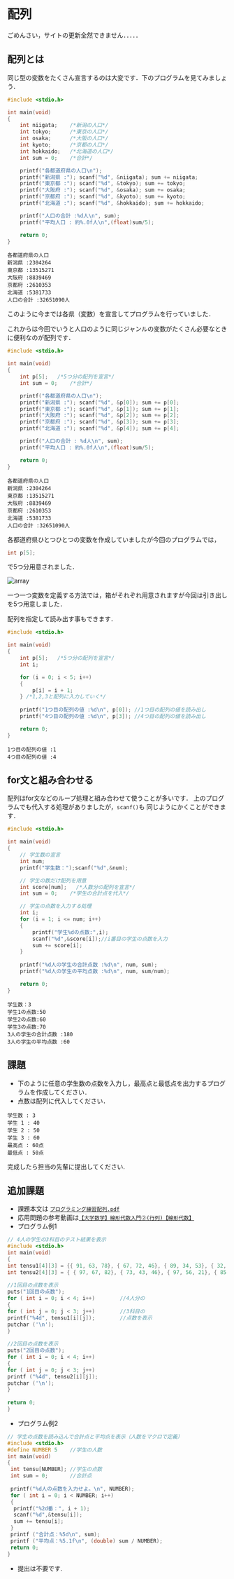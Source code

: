 # 配列

ごめんさい，サイトの更新全然できません．．．．．

## 配列とは

同じ型の変数をたくさん宣言するのは大変です．下のプログラムを見てみましょう．

```c
#include <stdio.h>

int main(void)
{
    int niigata;    /*新潟の人口*/
    int tokyo;      /*東京の人口*/
    int osaka;      /*大阪の人口*/
    int kyoto;      /*京都の人口*/
    int hokkaido;   /*北海道の人口*/
    int sum = 0;    /*合計*/

    printf("各都道府県の人口\n");
    printf("新潟県 :"); scanf("%d", &niigata); sum += niigata;
    printf("東京都 :"); scanf("%d", &tokyo); sum += tokyo;
    printf("大阪府 :"); scanf("%d", &osaka); sum += osaka;
    printf("京都府 :"); scanf("%d", &kyoto); sum += kyoto;
    printf("北海道 :"); scanf("%d", &hokkaido); sum += hokkaido;

    printf("人口の合計 :%d人\n", sum);
    printf("平均人口 : 約%.0f人\n",(float)sum/5);

    return 0;
}
```

```shell
各都道府県の人口
新潟県 :2304264
東京都 :13515271
大阪府 :8839469
京都府 :2610353
北海道 :5381733
人口の合計 :32651090人
```

このように今までは各県（変数）を宣言してプログラムを行っていました．

これからは今回でいうと人口のように同じジャンルの変数がたくさん必要なときに便利なのが配列です．

```c
#include <stdio.h>

int main(void)
{
    int p[5];   /*5つ分の配列を宣言*/
    int sum = 0;    /*合計*/

    printf("各都道府県の人口\n");
    printf("新潟県 :"); scanf("%d", &p[0]); sum += p[0];
    printf("東京都 :"); scanf("%d", &p[1]); sum += p[1];
    printf("大阪府 :"); scanf("%d", &p[2]); sum += p[2];
    printf("京都府 :"); scanf("%d", &p[3]); sum += p[3];
    printf("北海道 :"); scanf("%d", &p[4]); sum += p[4];

    printf("人口の合計 : %d人\n", sum);
    printf("平均人口 : 約%.0f人\n",(float)sum/5);

    return 0;
}
```

```shell
各都道府県の人口
新潟県 :2304264
東京都 :13515271
大阪府 :8839469
京都府 :2610353
北海道 :5381733
人口の合計 :32651090人
```

各都道府県ひとつひとつの変数を作成していましたが今回のプログラムでは，

```c
int p[5];
```

で5つ分用意されました．

![array](array.png)

一つ一つ変数を定義する方法では，箱がそれぞれ用意されますが今回は引き出しを5つ用意しました．

配列を指定して読み出す事もできます．

```c
#include <stdio.h>

int main(void)
{
    int p[5];   /*5つ分の配列を宣言*/
    int i;

    for (i = 0; i < 5; i++)
    {
        p[i] = i + 1;
    } /*1,2,3と配列に入力していく*/
    
    printf("1つ目の配列の値 :%d\n", p[0]); //1つ目の配列の値を読み出し
    printf("4つ目の配列の値 :%d\n", p[3]); //4つ目の配列の値を読み出し

    return 0;
}
```

```shell
1つ目の配列の値 :1
4つ目の配列の値 :4
```

## for文と組み合わせる

配列はfor文などのループ処理と組み合わせて使うことが多いです．
上のプログラムでも代入する処理がありましたが，`scanf()`も
同じようにかくことができます．

```c
#include <stdio.h>

int main(void)
{
    // 学生数の宣言
    int num;
    printf("学生数：");scanf("%d",&num);

    // 学生の数だけ配列を用意
    int score[num];   /*人数分の配列を宣言*/
    int sum = 0;    /*学生の合計点を代入*/

    // 学生の点数を入力する処理
    int i;
    for (i = 1; i <= num; i++)
    {
        printf("学生%dの点数:",i);
        scanf("%d",&score[i]);//i番目の学生の点数を入力
        sum += score[i];
    }
    
    printf("%d人の学生の合計点数 :%d\n", num, sum); 
    printf("%d人の学生の平均点数 :%d\n", num, sum/num); 

    return 0;
}
```

```shell
学生数：3
学生1の点数:50 
学生2の点数:60
学生3の点数:70
3人の学生の合計点数 :180
3人の学生の平均点数 :60
```

## 課題

* 下のように任意の学生数の点数を入力し，最高点と最低点を出力するプログラムを作成してください．
* 点数は配列に代入してください．
  
```shell
学生数 : 3
学生 1 : 40
学生 2 : 50
学生 3 : 60
最高点 : 60点
最低点 : 50点
```

完成したら担当の先輩に提出してください.

## 追加課題
*  課題本文は [`プログラミング練習配列.pdf`](プログラミング練習配列.pdf)
*  応用問題の参考動画は[`【大学数学】線形代数入門②(行列)【線形代数】`](https://youtu.be/ltFl0FpLTzQ)
*  プログラム例1
```c
// 4人の学生の3科目のテスト結果を表示 
#include <stdio.h>
int main(void)
{
int tensu1[4][3] = {{ 91, 63, 78}, { 67, 72, 46}, { 89, 34, 53}, { 32, 54, 34} }; 
int tensu2[4][3] = { { 97, 67, 82}, { 73, 43, 46}, { 97, 56, 21}, { 85, 46, 35} } ;
​
//1回目の点数を表示
puts("1回目の点数"); 
for ( int i = 0; i < 4; i++)		//4人分の
{
for ( int j = 0; j < 3; j++)		//3科目の
printf("%4d", tensu1[i][j]);		//点数を表示
putchar ('\n'); 
}
​
//2回目の点数を表示
puts("2回目の点数"); 
for ( int i = 0; i < 4; i++)
{
for ( int j = 0; j < 3; j++)
printf ("%4d", tensu2[i][j]); 
putchar ('\n'); 
}
​
return 0;
}
```
* プログラム例2
```c
// 学生の点数を読み込んで合計点と平均点を表示（人数をマクロで定義） 
#include <stdio.h>
#define NUMBER 5	//学生の人数
int main(void)
{
 int tensu[NUMBER];	//学生の点数
 int sum = 0;		//合計点
​
 printf("%d人の点数を入力せよ。\n", NUMBER); 
 for ( int i = 0; i < NUMBER; i++)
 {
  printf("%2d番：", i + 1);
  scanf("%d",&tensu[i]);
  sum += tensu[i]; 
 }
 printf ("合計点：%5d\n", sum);
 printf ("平均点：%5.1f\n", (double) sum / NUMBER); 
 return 0;
}
```

*  提出は不要です.

